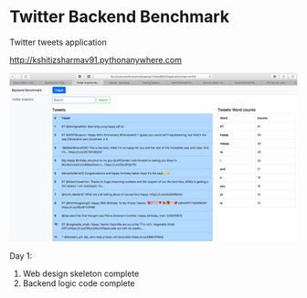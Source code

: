 # Twitter Backend Benchmark
Twitter tweets application

http://kshitizsharmav91.pythonanywhere.com

![Screenshot](Web_Page.png)

Day 1:
1) Web design skeleton complete
2) Backend logic code complete
